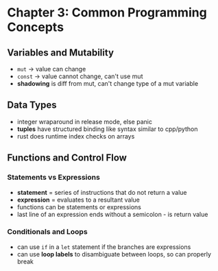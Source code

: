 # Chapter 3: Common Programming Concepts

## Variables and Mutability
- `mut` -> value can change
- `const` -> value cannot change, can't use mut
- **shadowing** is diff from mut, can't change type of a mut variable

## Data Types
- integer wraparound in release mode, else panic
- **tuples** have structured binding like syntax similar to cpp/python
- rust does runtime index checks on arrays

## Functions and Control Flow
### Statements vs Expressions
- **statement** = series of instructions that do not return a value
- **expression** = evaluates to a resultant value
- functions can be statements or expressions
- last line of an expression ends without a semicolon - is return value

### Conditionals and Loops
- can use `if` in a `let` statement if the branches are expressions
- can use **loop labels** to disambiguate between loops, so can properly break